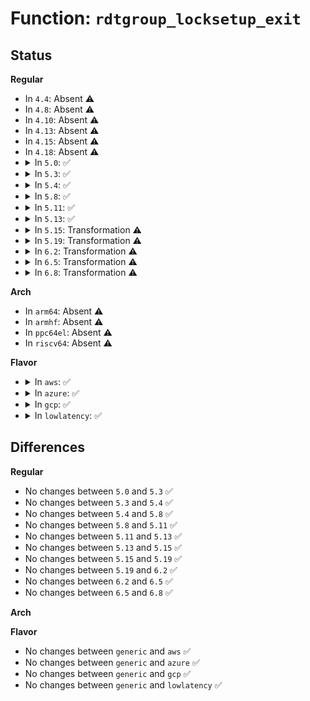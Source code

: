 # Function: <code>rdtgroup_locksetup_exit</code>

## Status
<b>Regular</b>
<ul>
<li>
In <code>4.4</code>: Absent ⚠️
</li>
<li>
In <code>4.8</code>: Absent ⚠️
</li>
<li>
In <code>4.10</code>: Absent ⚠️
</li>
<li>
In <code>4.13</code>: Absent ⚠️
</li>
<li>
In <code>4.15</code>: Absent ⚠️
</li>
<li>
In <code>4.18</code>: Absent ⚠️
</li>
<li>
<details>
<summary>In <code>5.0</code>: ✅</summary>

```c
int rdtgroup_locksetup_exit(struct rdtgroup *rdtgrp);
```

**Collision:** Unique Global

**Inline:** No

**Transformation:** False

**Instances:**

```
In arch/x86/kernel/cpu/resctrl/pseudo_lock.c (ffffffff8105d270)
Location: arch/x86/kernel/cpu/resctrl/pseudo_lock.c:766
Inline: False
Direct callers:
  - arch/x86/kernel/cpu/resctrl/rdtgroup.c:rdtgroup_mode_write
  - arch/x86/kernel/cpu/resctrl/rdtgroup.c:rdtgroup_mode_write
```
**Symbols:**

```
ffffffff8105d270-ffffffff8105d2f5: rdtgroup_locksetup_exit (STB_GLOBAL)
```
</details>
</li>
<li>
<details>
<summary>In <code>5.3</code>: ✅</summary>

```c
int rdtgroup_locksetup_exit(struct rdtgroup *rdtgrp);
```

**Collision:** Unique Global

**Inline:** No

**Transformation:** False

**Instances:**

```
In arch/x86/kernel/cpu/resctrl/pseudo_lock.c (ffffffff810605f0)
Location: arch/x86/kernel/cpu/resctrl/pseudo_lock.c:755
Inline: False
Direct callers:
  - arch/x86/kernel/cpu/resctrl/rdtgroup.c:rdtgroup_mode_write
  - arch/x86/kernel/cpu/resctrl/rdtgroup.c:rdtgroup_mode_write
```
**Symbols:**

```
ffffffff810605f0-ffffffff81060675: rdtgroup_locksetup_exit (STB_GLOBAL)
```
</details>
</li>
<li>
<details>
<summary>In <code>5.4</code>: ✅</summary>

```c
int rdtgroup_locksetup_exit(struct rdtgroup *rdtgrp);
```

**Collision:** Unique Global

**Inline:** No

**Transformation:** False

**Instances:**

```
In arch/x86/kernel/cpu/resctrl/pseudo_lock.c (ffffffff81060ea0)
Location: arch/x86/kernel/cpu/resctrl/pseudo_lock.c:755
Inline: False
Direct callers:
  - arch/x86/kernel/cpu/resctrl/rdtgroup.c:rdtgroup_mode_write
  - arch/x86/kernel/cpu/resctrl/rdtgroup.c:rdtgroup_mode_write
```
**Symbols:**

```
ffffffff81060ea0-ffffffff81060f25: rdtgroup_locksetup_exit (STB_GLOBAL)
```
</details>
</li>
<li>
<details>
<summary>In <code>5.8</code>: ✅</summary>

```c
int rdtgroup_locksetup_exit(struct rdtgroup *rdtgrp);
```

**Collision:** Unique Global

**Inline:** No

**Transformation:** False

**Instances:**

```
In arch/x86/kernel/cpu/resctrl/pseudo_lock.c (ffffffff81066ad0)
Location: arch/x86/kernel/cpu/resctrl/pseudo_lock.c:755
Inline: False
Direct callers:
  - arch/x86/kernel/cpu/resctrl/rdtgroup.c:rdtgroup_mode_write
  - arch/x86/kernel/cpu/resctrl/rdtgroup.c:rdtgroup_mode_write
```
**Symbols:**

```
ffffffff81066ad0-ffffffff81066bc2: rdtgroup_locksetup_exit (STB_GLOBAL)
```
</details>
</li>
<li>
<details>
<summary>In <code>5.11</code>: ✅</summary>

```c
int rdtgroup_locksetup_exit(struct rdtgroup *rdtgrp);
```

**Collision:** Unique Global

**Inline:** No

**Transformation:** False

**Instances:**

```
In arch/x86/kernel/cpu/resctrl/pseudo_lock.c (ffffffff81064d20)
Location: arch/x86/kernel/cpu/resctrl/pseudo_lock.c:755
Inline: False
Direct callers:
  - arch/x86/kernel/cpu/resctrl/rdtgroup.c:rdtgroup_mode_write
  - arch/x86/kernel/cpu/resctrl/rdtgroup.c:rdtgroup_mode_write
```
**Symbols:**

```
ffffffff81064d20-ffffffff81064e12: rdtgroup_locksetup_exit (STB_GLOBAL)
```
</details>
</li>
<li>
<details>
<summary>In <code>5.13</code>: ✅</summary>

```c
int rdtgroup_locksetup_exit(struct rdtgroup *rdtgrp);
```

**Collision:** Unique Global

**Inline:** No

**Transformation:** False

**Instances:**

```
In arch/x86/kernel/cpu/resctrl/pseudo_lock.c (ffffffff81065340)
Location: arch/x86/kernel/cpu/resctrl/pseudo_lock.c:755
Inline: False
Direct callers:
  - arch/x86/kernel/cpu/resctrl/rdtgroup.c:rdtgroup_mode_write
  - arch/x86/kernel/cpu/resctrl/rdtgroup.c:rdtgroup_mode_write
```
**Symbols:**

```
ffffffff81065340-ffffffff81065432: rdtgroup_locksetup_exit (STB_GLOBAL)
```
</details>
</li>
<li>
<details>
<summary>In <code>5.15</code>: Transformation ⚠️</summary>

```c
int rdtgroup_locksetup_exit(struct rdtgroup *rdtgrp);
```

**Collision:** Unique Global

**Inline:** No

**Transformation:** True

**Instances:**

```
In arch/x86/kernel/cpu/resctrl/pseudo_lock.c (0)
Location: arch/x86/kernel/cpu/resctrl/pseudo_lock.c:759
Inline: False
Direct callers:
  - arch/x86/kernel/cpu/resctrl/rdtgroup.c:rdtgroup_mode_write
  - arch/x86/kernel/cpu/resctrl/rdtgroup.c:rdtgroup_mode_write
```
**Symbols:**

```
ffffffff81c9cdb4-ffffffff81c9cdc9: rdtgroup_locksetup_exit.cold (STB_LOCAL)
ffffffff8106f410-ffffffff8106f511: rdtgroup_locksetup_exit (STB_GLOBAL)
```
</details>
</li>
<li>
<details>
<summary>In <code>5.19</code>: Transformation ⚠️</summary>

```c
int rdtgroup_locksetup_exit(struct rdtgroup *rdtgrp);
```

**Collision:** Unique Global

**Inline:** No

**Transformation:** True

**Instances:**

```
In arch/x86/kernel/cpu/resctrl/pseudo_lock.c (0)
Location: arch/x86/kernel/cpu/resctrl/pseudo_lock.c:759
Inline: False
Direct callers:
  - arch/x86/kernel/cpu/resctrl/rdtgroup.c:rdtgroup_mode_write
  - arch/x86/kernel/cpu/resctrl/rdtgroup.c:rdtgroup_mode_write
```
**Symbols:**

```
ffffffff81e4c114-ffffffff81e4c128: rdtgroup_locksetup_exit.cold (STB_LOCAL)
ffffffff8107cc60-ffffffff8107cd77: rdtgroup_locksetup_exit (STB_GLOBAL)
```
</details>
</li>
<li>
<details>
<summary>In <code>6.2</code>: Transformation ⚠️</summary>

```c
int rdtgroup_locksetup_exit(struct rdtgroup *rdtgrp);
```

**Collision:** Unique Global

**Inline:** No

**Transformation:** True

**Instances:**

```
In arch/x86/kernel/cpu/resctrl/pseudo_lock.c (0)
Location: arch/x86/kernel/cpu/resctrl/pseudo_lock.c:761
Inline: False
Direct callers:
  - arch/x86/kernel/cpu/resctrl/rdtgroup.c:rdtgroup_mode_write
  - arch/x86/kernel/cpu/resctrl/rdtgroup.c:rdtgroup_mode_write
```
**Symbols:**

```
ffffffff8205374a-ffffffff8205375e: rdtgroup_locksetup_exit.cold (STB_LOCAL)
ffffffff8108dfc0-ffffffff8108e0d7: rdtgroup_locksetup_exit (STB_GLOBAL)
```
</details>
</li>
<li>
<details>
<summary>In <code>6.5</code>: Transformation ⚠️</summary>

```c
int rdtgroup_locksetup_exit(struct rdtgroup *rdtgrp);
```

**Collision:** Unique Global

**Inline:** No

**Transformation:** True

**Instances:**

```
In arch/x86/kernel/cpu/resctrl/pseudo_lock.c (0)
Location: arch/x86/kernel/cpu/resctrl/pseudo_lock.c:761
Inline: False
Direct callers:
  - arch/x86/kernel/cpu/resctrl/rdtgroup.c:rdtgroup_mode_write
  - arch/x86/kernel/cpu/resctrl/rdtgroup.c:rdtgroup_mode_write
```
**Symbols:**

```
ffffffff820d1d3d-ffffffff820d1d51: rdtgroup_locksetup_exit.cold (STB_LOCAL)
ffffffff81090e70-ffffffff81090f87: rdtgroup_locksetup_exit (STB_GLOBAL)
```
</details>
</li>
<li>
<details>
<summary>In <code>6.8</code>: Transformation ⚠️</summary>

```c
int rdtgroup_locksetup_exit(struct rdtgroup *rdtgrp);
```

**Collision:** Unique Global

**Inline:** No

**Transformation:** True

**Instances:**

```
In arch/x86/kernel/cpu/resctrl/pseudo_lock.c (0)
Location: arch/x86/kernel/cpu/resctrl/pseudo_lock.c:775
Inline: False
Direct callers:
  - arch/x86/kernel/cpu/resctrl/rdtgroup.c:rdtgroup_mode_write
  - arch/x86/kernel/cpu/resctrl/rdtgroup.c:rdtgroup_mode_write
```
**Symbols:**

```
ffffffff821ac9a1-ffffffff821ac9b5: rdtgroup_locksetup_exit.cold (STB_LOCAL)
ffffffff81098230-ffffffff81098347: rdtgroup_locksetup_exit (STB_GLOBAL)
```
</details>
</li>
</ul>
<b>Arch</b>
<ul>
<li>
In <code>arm64</code>: Absent ⚠️
</li>
<li>
In <code>armhf</code>: Absent ⚠️
</li>
<li>
In <code>ppc64el</code>: Absent ⚠️
</li>
<li>
In <code>riscv64</code>: Absent ⚠️
</li>
</ul>
<b>Flavor</b>
<ul>
<li>
<details>
<summary>In <code>aws</code>: ✅</summary>

```c
int rdtgroup_locksetup_exit(struct rdtgroup *rdtgrp);
```

**Collision:** Unique Global

**Inline:** No

**Transformation:** False

**Instances:**

```
In arch/x86/kernel/cpu/resctrl/pseudo_lock.c (ffffffff81060a20)
Location: arch/x86/kernel/cpu/resctrl/pseudo_lock.c:755
Inline: False
Direct callers:
  - arch/x86/kernel/cpu/resctrl/rdtgroup.c:rdtgroup_mode_write
  - arch/x86/kernel/cpu/resctrl/rdtgroup.c:rdtgroup_mode_write
```
**Symbols:**

```
ffffffff81060a20-ffffffff81060aa5: rdtgroup_locksetup_exit (STB_GLOBAL)
```
</details>
</li>
<li>
<details>
<summary>In <code>azure</code>: ✅</summary>

```c
int rdtgroup_locksetup_exit(struct rdtgroup *rdtgrp);
```

**Collision:** Unique Global

**Inline:** No

**Transformation:** False

**Instances:**

```
In arch/x86/kernel/cpu/resctrl/pseudo_lock.c (ffffffff81050e80)
Location: arch/x86/kernel/cpu/resctrl/pseudo_lock.c:755
Inline: False
Direct callers:
  - arch/x86/kernel/cpu/resctrl/rdtgroup.c:rdtgroup_mode_write
  - arch/x86/kernel/cpu/resctrl/rdtgroup.c:rdtgroup_mode_write
```
**Symbols:**

```
ffffffff81050e80-ffffffff81050f05: rdtgroup_locksetup_exit (STB_GLOBAL)
```
</details>
</li>
<li>
<details>
<summary>In <code>gcp</code>: ✅</summary>

```c
int rdtgroup_locksetup_exit(struct rdtgroup *rdtgrp);
```

**Collision:** Unique Global

**Inline:** No

**Transformation:** False

**Instances:**

```
In arch/x86/kernel/cpu/resctrl/pseudo_lock.c (ffffffff81060e50)
Location: arch/x86/kernel/cpu/resctrl/pseudo_lock.c:755
Inline: False
Direct callers:
  - arch/x86/kernel/cpu/resctrl/rdtgroup.c:rdtgroup_mode_write
  - arch/x86/kernel/cpu/resctrl/rdtgroup.c:rdtgroup_mode_write
```
**Symbols:**

```
ffffffff81060e50-ffffffff81060ed5: rdtgroup_locksetup_exit (STB_GLOBAL)
```
</details>
</li>
<li>
<details>
<summary>In <code>lowlatency</code>: ✅</summary>

```c
int rdtgroup_locksetup_exit(struct rdtgroup *rdtgrp);
```

**Collision:** Unique Global

**Inline:** No

**Transformation:** False

**Instances:**

```
In arch/x86/kernel/cpu/resctrl/pseudo_lock.c (ffffffff81062410)
Location: arch/x86/kernel/cpu/resctrl/pseudo_lock.c:755
Inline: False
Direct callers:
  - arch/x86/kernel/cpu/resctrl/rdtgroup.c:rdtgroup_mode_write
  - arch/x86/kernel/cpu/resctrl/rdtgroup.c:rdtgroup_mode_write
```
**Symbols:**

```
ffffffff81062410-ffffffff81062495: rdtgroup_locksetup_exit (STB_GLOBAL)
```
</details>
</li>
</ul>

## Differences
<b>Regular</b>
<ul>
<li>
No changes between <code>5.0</code> and <code>5.3</code> ✅
</li>
<li>
No changes between <code>5.3</code> and <code>5.4</code> ✅
</li>
<li>
No changes between <code>5.4</code> and <code>5.8</code> ✅
</li>
<li>
No changes between <code>5.8</code> and <code>5.11</code> ✅
</li>
<li>
No changes between <code>5.11</code> and <code>5.13</code> ✅
</li>
<li>
No changes between <code>5.13</code> and <code>5.15</code> ✅
</li>
<li>
No changes between <code>5.15</code> and <code>5.19</code> ✅
</li>
<li>
No changes between <code>5.19</code> and <code>6.2</code> ✅
</li>
<li>
No changes between <code>6.2</code> and <code>6.5</code> ✅
</li>
<li>
No changes between <code>6.5</code> and <code>6.8</code> ✅
</li>
</ul>
<b>Arch</b>
<ul>
</ul>
<b>Flavor</b>
<ul>
<li>
No changes between <code>generic</code> and <code>aws</code> ✅
</li>
<li>
No changes between <code>generic</code> and <code>azure</code> ✅
</li>
<li>
No changes between <code>generic</code> and <code>gcp</code> ✅
</li>
<li>
No changes between <code>generic</code> and <code>lowlatency</code> ✅
</li>
</ul>
